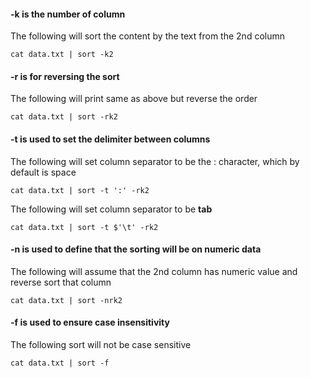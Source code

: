 #### -k is the number of column

The following will sort the content by the text from the 2nd column

`cat data.txt | sort -k2`

#### -r is for reversing the sort

The following will print same as above but reverse the order

`cat data.txt | sort -rk2`  

#### -t is used to set the delimiter between columns

The following will set column separator to be the : character, which by default is space

`cat data.txt | sort -t ':' -rk2`

The following will set column separator to be **tab**

`cat data.txt | sort -t $'\t' -rk2`

#### -n is used to define that the sorting will be on numeric data

The following will assume that the 2nd column has numeric value and reverse sort that column

`cat data.txt | sort -nrk2`

#### -f is used to ensure case insensitivity

The following sort will not be case sensitive

`cat data.txt | sort -f`